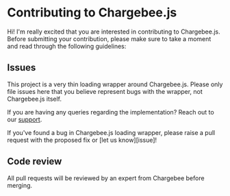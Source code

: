 # Contributing to Chargebee.js

Hi! I'm really excited that you are interested in contributing to Chargebee.js. Before submitting your contribution, please make sure to take a moment and read through the following guidelines:

## Issues

This project is a very thin loading wrapper around Chargebee.js. Please only file issues here that you believe represent bugs with the wrapper, not Chargebee.js itself.

If you are having any queries regarding the implementation? Reach out to our [support](https://support.chargebee.com/).

If you've found a bug in Chargebee.js loading wrapper, please raise a pull request with the proposed fix or [let us know][issue]!

## Code review

All pull requests will be reviewed by an expert from Chargebee before merging.